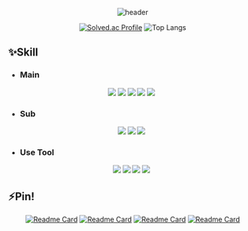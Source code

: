 <div align="center">

  ![header](https://capsule-render.vercel.app/api?type=venom&color=auto&height=120&section=header&text=JangWoo's%20Git&fontSize=50&animation=fadeIn)
  
  [![Solved.ac Profile](http://mazassumnida.wtf/api/v2/generate_badge?boj=8282qwe)](https://solved.ac/8282qwe/)
  ![Top Langs](https://github-readme-stats.vercel.app/api/top-langs/?username=8282qwe&layout=compact&theme=dark)

</div>

## ✨Skill
  + ### Main
<div align="center" style="margin-right:5px;">
  
  <img src="https://img.shields.io/badge/Python-3776AB?style=flat&logo=python&logoColor=white"/>
  <img src="https://img.shields.io/badge/Java-007396?style=flat&logo=OpenJDK&logoColor=white"/>
  <img src="https://img.shields.io/badge/django-092E20?style=flat&logo=django&logoColor=yellow"/>
  <img src="https://img.shields.io/badge/springboot-6DB33F?style=flat&logo=SpringBoot&logoColor=green"/>
  <img src="https://img.shields.io/badge/mysql-4479A1?style=flat&logo=Mysql&logoColor=cyan"/>
  
</div>

  + ### Sub
<div align="center" style="margin-right:5px;">
  
  <img src="https://img.shields.io/badge/spring-6DB33F?style=flat&logo=Spring&logoColor=green"/>
  <img src="https://img.shields.io/badge/javascript-F7DF1E?style=flat&logo=Javascript&logoColor=white"/>
  <img src="https://img.shields.io/badge/html5-E34F26?style=flat&logo=html5&logoColor=white"/>
  
</div>

  + ### Use Tool
<div align="center" style="margin-right:5px;">
  
  <img src="https://img.shields.io/badge/intellij%20idea-000000?style=flat&logo=Intellijidea&logoColor=white"/>
  <img src="https://img.shields.io/badge/visualstudio%20code-007ACC?style=flat&logo=visualstudiocode&logoColor=white"/>
  <img src="https://img.shields.io/badge/postman-FF6C37?style=flat&logo=Postman&logoColor=black"/>
  <img src="https://img.shields.io/badge/git-F05032?style=flat&logo=Git&logoColor=black"/>
  
</div>

## ⚡Pin!
<div align="center" >

  [![Readme Card](https://github-readme-stats.vercel.app/api/pin/?username=8282qwe&repo=zoas)](https://github.com/8282qwe/zoas)
  [![Readme Card](https://github-readme-stats.vercel.app/api/pin/?username=8282qwe&repo=FamilyConnect)](https://github.com/8282qwe/FamilyConnect)
  [![Readme Card](https://github-readme-stats.vercel.app/api/pin/?username=8282qwe&repo=Korean_interprinter)](https://github.com/8282qwe/Korean_interprinter)
  [![Readme Card](https://github-readme-stats.vercel.app/api/pin/?username=8282qwe&repo=Bustour)](https://github.com/8282qwe/Bustour)


</div>
<!--
**8282qwe/8282qwe** is a ✨ _special_ ✨ repository because its `README.md` (this file) appears on your GitHub profile.

Here are some ideas to get you started:

- 🔭 I’m currently working on ...
- 🌱 I’m currently learning ...
- 👯 I’m looking to collaborate on ...
- 🤔 I’m looking for help with ...
- 💬 Ask me about ...
- 📫 How to reach me: ...
- 😄 Pronouns: ...
- ⚡ Fun fact: ...
-->
